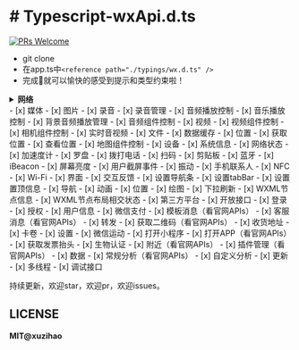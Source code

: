 # # Typescript-wxApi.d.ts	

[![PRs Welcome](https://img.shields.io/badge/PRs-welcome-brightgreen.svg?style=flat-square)](http://makeapullrequest.com)

* git clone
* 在app.ts中`<reference path="./typings/wx.d.ts" />`
* 完成🦉就可以愉快的感受到提示和类型约束啦！

<details>
<summary><b>网络</b></summary>
- [x] 发起请求
- [x] 上传、下载
- [x] WebSocket
- [x] SocketTask
</details>
- [x] 媒体
	- [x] 图片
	- [x] 录音
	- [x] 录音管理
	- [x] 音频播放控制
	- [x] 音乐播放控制
	- [x] 背景音频播放管理
	- [x] 音频组件控制
	- [x] 视频
	- [x] 视频组件控制
	- [x] 相机组件控制
	- [x] 实时音视频
- [x] 文件
- [x] 数据缓存
- [x] 位置
	- [x] 获取位置
	- [x] 查看位置
	- [x] 地图组件控制
- [x] 设备
	- [x] 系统信息
	- [x] 网络状态
	- [x] 加速度计
	- [x] 罗盘
	- [x] 拨打电话
	- [x] 扫码
	- [x] 剪贴板
	- [x] 蓝牙
	- [x] iBeacon
	- [x] 屏幕亮度
	- [x] 用户截屏事件
	- [x] 振动
	- [x] 手机联系人
	- [x] NFC
	- [x] Wi-Fi
- [x] 界面
	- [x] 交互反馈
	- [x] 设置导航条
	- [x] 设置tabBar
	- [x] 设置置顶信息
	- [x] 导航
	- [x] 动画
	- [x] 位置
	- [x] 绘图
	- [x] 下拉刷新
	- [x] WXML节点信息
	- [x] WXML节点布局相交状态
- [x] 第三方平台
- [x] 开放接口
	- [x] 登录
	- [x] 授权
	- [x] 用户信息
	- [x] 微信支付
	- [x] 模板消息（看官网APIs）
	- [x] 客服消息（看官网APIs）
	- [x] 转发
	- [x] 获取二维码（看官网APIs）
	- [x] 收货地址
	- [x] 卡卷
	- [x] 设置
	- [x] 微信运动
	- [x] 打开小程序
	- [x] 打开APP（看官网APIs）
	- [x] 获取发票抬头
	- [x] 生物认证
	- [x] 附近（看官网APIs）
	- [x] 插件管理（看官网APIs）
- [x] 数据
	- [x] 常规分析（看官网APIs）
	- [x] 自定义分析
- [x] 更新
- [x] 多线程
- [x] 调试接口


持续更新，欢迎star，欢迎pr，欢迎issues。

## LICENSE

**MIT@xuzihao**
